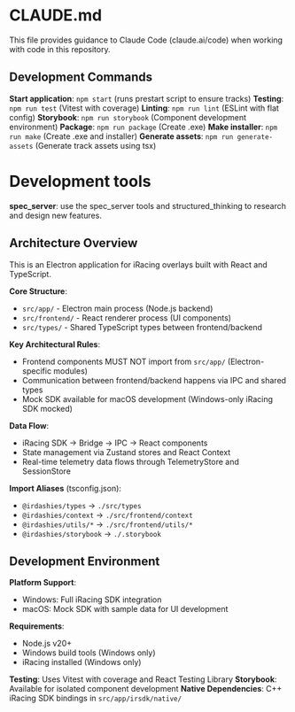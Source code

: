 # CLAUDE.md

This file provides guidance to Claude Code (claude.ai/code) when working with code in this repository.

## Development Commands

**Start application**: `npm start` (runs prestart script to ensure tracks)
**Testing**: `npm run test` (Vitest with coverage)
**Linting**: `npm run lint` (ESLint with flat config)
**Storybook**: `npm run storybook` (Component development environment)
**Package**: `npm run package` (Create .exe)
**Make installer**: `npm run make` (Create .exe and installer)
**Generate assets**: `npm run generate-assets` (Generate track assets using tsx)

# Development tools

**spec_server**: use the spec_server tools and structured_thinking to research and design new features.

## Architecture Overview

This is an Electron application for iRacing overlays built with React and TypeScript.

**Core Structure**:
- `src/app/` - Electron main process (Node.js backend)
- `src/frontend/` - React renderer process (UI components)
- `src/types/` - Shared TypeScript types between frontend/backend

**Key Architectural Rules**:
- Frontend components MUST NOT import from `src/app/` (Electron-specific modules)
- Communication between frontend/backend happens via IPC and shared types
- Mock SDK available for macOS development (Windows-only iRacing SDK mocked)

**Data Flow**:
- iRacing SDK → Bridge → IPC → React components
- State management via Zustand stores and React Context
- Real-time telemetry data flows through TelemetryStore and SessionStore

**Import Aliases** (tsconfig.json):
- `@irdashies/types` → `./src/types`
- `@irdashies/context` → `./src/frontend/context`
- `@irdashies/utils/*` → `./src/frontend/utils/*`
- `@irdashies/storybook` → `./.storybook`

## Development Environment

**Platform Support**:
- Windows: Full iRacing SDK integration
- macOS: Mock SDK with sample data for UI development

**Requirements**:
- Node.js v20+
- Windows build tools (Windows only)
- iRacing installed (Windows only)

**Testing**: Uses Vitest with coverage and React Testing Library
**Storybook**: Available for isolated component development
**Native Dependencies**: C++ iRacing SDK bindings in `src/app/irsdk/native/`